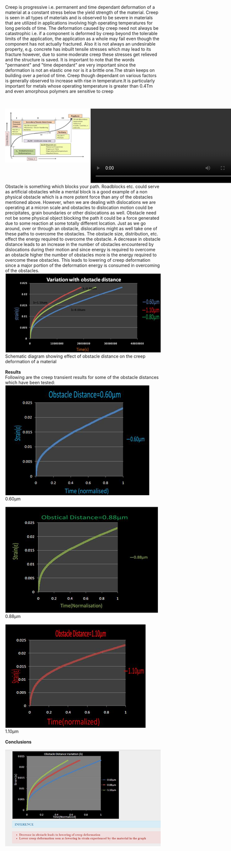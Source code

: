 Creep is progressive i.e. permanent and time dependant deformation of a material at a constant stress below the yield strength of the material. Creep is seen in all types of materials and is observed to be severe in materials that are utilized in applications involving high operating temperatures for long periods of time. The deformation caused by creep need not always be catastrophic i.e. if a component is deformed by creep beyond the tolerable limits of the application, the application as a whole may fail even though the component has not actually fractured. Also it is not always an undesirable property, e.g. concrete has inbuilt tensile stresses which may lead to its fracture however, due to some moderate creep these stresses get relieved and the structure is saved. It is important to note that the words "permanent" and "time dependant" are very important since the deformation is not an elastic one nor is it a brittle one.The strain keeps on building over a period of time. Creep though dependant on various factors is generally observed to increase with rise in temperature.It is particularly important for metals whose operating temperature is greater than 0.4Tm and even amorphous polymers are sensitive to creep<br><br><br>
<div style="float:left;width:55%;border: solid 1 px black;"><img src="images/creep.png"></div>
 <div style="float:left;width:40%;border: solid 1 px black;"><video width="500" height="240" controls>
  <source src="images/cmf.mp4" type="video/mp4">
  Your browser does not support the video tag</video></div><br>
  <div style="content: '.';clear: both;display: block;height: 0;visibility: hidden;"></div>
Obstacle is something which blocks your path. Roadblocks etc. could serve as artificial obstacles while a mental block is a good example of a non physical obstacle which is a more potent force than any of the obstacles mentioned above. However, when we are dealing with dislocations we are operating at a micron scale and obstacles to dislocation motion could be precipitates, grain boundaries or other dislocations as well. Obstacle need not be some physical object blocking the path it could be a force generated due to some reaction at some totally different location. Just as we go around, over or through an obstacle, dislocations might as well take one of these paths to overcome the obstacles. The obstacle size, distribution, etc. effect the energy required to overcome the obstacle. A decrease in obstacle distance leads to an increase in the number of obstacles encountered by dislocations during their motion and since energy is required to overcome an obstacle higher the number of obstacles more is the energy required to overcome these obstacles. This leads to lowering of creep deformation since a major portion of the deformation energy is consumed in overcoming of the obstacles.<br>
<img src="images/2.jpg"><br>
Schematic diagram showing effect of obstacle distance on the creep deformation of a material<br><br>
<b>Results</b><br>
Following are the creep transient results for some of the obstacle distances which have been tested:<br>
<img src="images/0.60.jpg"><br>
0.60&micro;m<br><br>
<img src="images/0.88.jpg"><br>
0.88&micro;m<br><br>
<img src="images/1.10.jpg"><br>
1.10&micro;m<br><br>
<b>Conclusions</b><br><br>
<img src="images/conclusion.PNG"><br>
